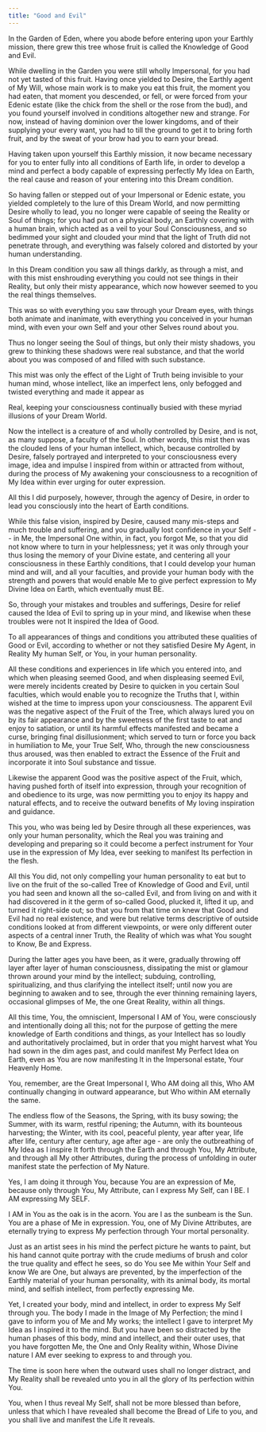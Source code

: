 ```yaml
---
title: "Good and Evil"
---
```


In the Garden of Eden, where you abode before entering upon your
Earthly mission, there grew this tree whose fruit is called the
Knowledge of Good and Evil.

While dwelling in the Garden you were still wholly Impersonal, for you
had not yet tasted of this fruit. Having once yielded to Desire, the
Earthly agent of My Will, whose main work is to make you eat this fruit,
the moment you had eaten, that moment you descended, or fell, or were
forced from your Edenic estate (like the chick from the shell or the
rose from the bud), and you found yourself involved in conditions
altogether new and strange. For now, instead of having dominion over the
lower kingdoms, and of their supplying your every want, you had to till
the ground to get it to bring forth fruit, and by the sweat of your brow
had you to earn your bread.

Having taken upon yourself this Earthly mission, it now became
necessary for you to enter fully into all conditions of Earth life, in
order to develop a mind and perfect a body capable of expressing
perfectly My Idea on Earth, the real cause and reason of your
entering into this Dream condition.

So having fallen or stepped out of your Impersonal or Edenic estate,
you yielded completely to the lure of this Dream World, and now
permitting Desire wholly to lead, you no longer were capable of seeing
the Reality or Soul of things; for you had put on a physical body, an
Earthly covering with a human brain, which acted as a veil to your
Soul Consciousness, and so bedimmed your sight and clouded your mind
that the light of Truth did not penetrate through, and everything was
falsely colored and distorted by your human understanding.

In this Dream condition you saw all things darkly, as through a mist,
and with this mist enshrouding everything you could not see things in
their Reality, but only their misty appearance, which now however
seemed to you the real things themselves.

This was so with everything you saw through your Dream eyes, with
things both animate and inanimate, with everything you conceived in
your human mind, with even your own Self and your other Selves round
about you.

Thus no longer seeing the Soul of things, but only their misty
shadows, you grew to thinking these shadows were real substance, and
that the world about you was composed of and filled with such
substance.

This mist was only the effect of the Light of Truth being invisible to
your human mind, whose intellect, like an imperfect lens, only
befogged and twisted everything and made it appear as

Real, keeping your consciousness continually busied with these myriad
illusions of your Dream World.

Now the intellect is a creature of and wholly controlled by Desire, and
is not, as many suppose, a faculty of the Soul. In other words, this
mist then was the clouded lens of your human intellect, which, because
controlled by Desire, falsely portrayed and interpreted to your
consciousness every image, idea and impulse I inspired from within or
attracted from without, during the process of My awakening your
consciousness to a recognition of My Idea within ever urging for outer
expression.

All this I did purposely, however, through the agency of Desire, in
order to lead you consciously into the heart of Earth conditions.

While this false vision, inspired by Desire, caused many mis-steps and
much trouble and suffering, and you gradually lost confidence in your
Self -- in Me, the Impersonal One within, in fact, you forgot Me,
so that you did not know where to turn in your helplessness; yet it
was only through your thus losing the memory of your Divine estate,
and centering all your consciousness in these Earthly conditions, that
I could develop your human mind and will, and all your faculties, and
provide your human body with the strength and powers that would enable
Me to give perfect expression to My Divine Idea on Earth, which
eventually must BE.

So, through your mistakes and troubles and sufferings, Desire for relief
caused the Idea of Evil to spring up in your mind, and likewise when
these troubles were not It inspired the Idea of Good.

To all appearances of things and conditions you attributed these
qualities of Good or Evil, according to whether or not they
satisfied Desire My Agent, in Reality My human Self, or You, in your
human personality.

All these conditions and experiences in life which you entered into, and
which when pleasing seemed Good, and when displeasing seemed Evil, were
merely incidents created by Desire to quicken in you certain Soul
faculties, which would enable you to recognize the Truths that I, within
wished at the time to impress upon your consciousness. The apparent Evil
was the negative aspect of the Fruit of the Tree, which always lured you
on by its fair appearance and by the sweetness of the first taste to eat
and enjoy to satiation, or until its harmful effects manifested and
became a curse, bringing final disillusionment; which served to turn or
force you back in humiliation to Me, your True Self, Who, through the
new consciousness thus aroused, was then enabled to extract the Essence
of the Fruit and incorporate it into Soul substance and tissue.

Likewise the apparent Good was the positive aspect of the Fruit,
which, having pushed forth of itself into expression, through your
recognition of and obedience to its urge, was now permitting you to
enjoy its happy and natural effects, and to receive the outward
benefits of My loving inspiration and guidance.

This you, who was being led by Desire through all these experiences, was
only your human personality, which the Real you was training and
developing and preparing so it could become a perfect instrument for
Your use in the expression of My Idea, ever seeking to manifest Its
perfection in the flesh.

All this You did, not only compelling your human personality to eat but
to live on the fruit of the so-called Tree of Knowledge of Good and
Evil, until you had seen and known all the so-called Evil, and from
living on and with it had discovered in it the germ of so-called Good,
plucked it, lifted it up, and turned it right-side out; so that you from
that time on knew that Good and Evil had no real existence, and were but
relative terms descriptive of outside conditions looked at from
different viewpoints, or were only different outer aspects of a central
inner Truth, the Reality of which was what You sought to Know, Be and
Express.

During the latter ages you have been, as it were, gradually throwing
off layer after layer of human consciousness, dissipating the mist or
glamour thrown around your mind by the intellect; subduing,
controlling, spiritualizing, and thus clarifying the intellect itself;
until now you are beginning to awaken and to see, through the ever
thinning remaining layers, occasional glimpses of Me, the one Great
Reality, within all things.

All this time, You, the omniscient, Impersonal I AM of You, were
consciously and intentionally doing all this; not for the purpose of
getting the mere knowledge of Earth conditions and things, as your
Intellect has so loudly and authoritatively proclaimed, but in order
that you might harvest what You had sown in the dim ages past, and
could manifest My Perfect Idea on Earth, even as You are now
manifesting It in the Impersonal estate, Your Heavenly Home.

You, remember, are the Great Impersonal I, Who AM doing all this, Who
AM continually changing in outward appearance, but Who within AM
eternally the same.

The endless flow of the Seasons, the Spring, with its busy sowing;
the Summer, with its warm, restful ripening; the Autumn, with its
bounteous harvesting; the Winter, with its cool, peaceful plenty, year
after year, life after life, century after century, age after age -
are only the outbreathing of My Idea as I inspire It forth through the
Earth and through You, My Attribute, and through all My other
Attributes, during the process of unfolding in outer manifest state
the perfection of My Nature.

Yes, I am doing it through You, because You are an expression of Me,
because only through You, My Attribute, can I express My Self, can I
BE. I AM expressing My SELF.

I AM in You as the oak is in the acorn. You are I as the sunbeam is
the Sun. You are a phase of Me in expression. You, one of My Divine
Attributes, are eternally trying to express My perfection through Your
mortal personality.

Just as an artist sees in his mind the perfect picture he wants to
paint, but his hand cannot quite portray with the crude mediums of brush
and color the true quality and effect he sees, so do You see Me within
Your Self and know We are One, but always are prevented, by the
imperfection of the Earthly material of your human personality, with its
animal body, its mortal mind, and selfish intellect, from perfectly
expressing Me.

Yet, I created your body, mind and intellect, in order to express My
Self through you. The body I made in the Image of My Perfection; the
mind I gave to inform you of Me and My works; the intellect I gave to
interpret My Idea as I inspired it to the mind. But you have been so
distracted by the human phases of this body, mind and intellect, and
their outer uses, that you have forgotten Me, the One and Only Reality
within, Whose Divine nature I AM ever seeking to express to and through
you.

The time is soon here when the outward uses shall no longer distract,
and My Reality shall be revealed unto you in all the glory of Its
perfection within You.

You, when I thus reveal My Self, shall not be more blessed than
before, unless that which I have revealed shall become the Bread of
Life to you, and you shall live and manifest the Life It reveals.


